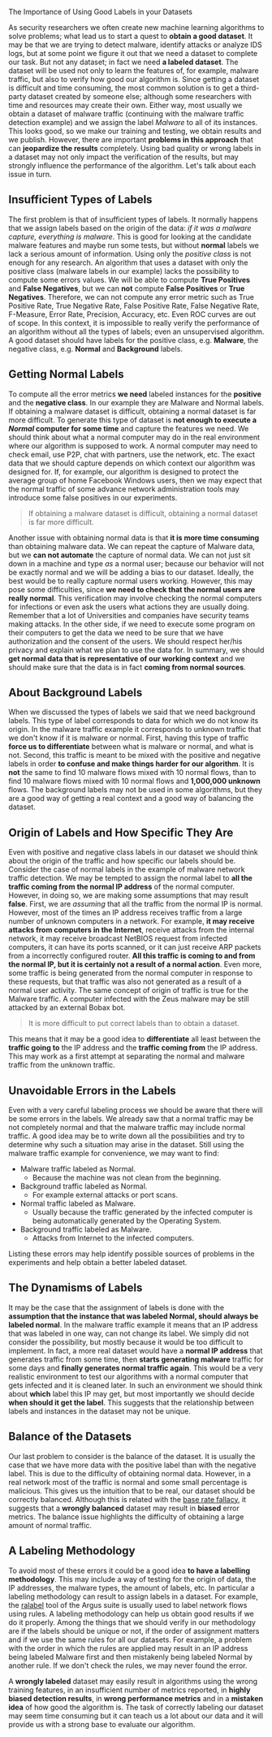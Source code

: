
The Importance of Using Good Labels in your Datasets

As security researchers we often create new machine learning algorithms to solve problems; what lead us to start a quest to **obtain a good dataset**. It may be that we are trying to detect malware, identify attacks or analyze IDS logs, but at some point we figure it out that we need a dataset to complete our task. But not any dataset; in fact we need **a labeled dataset**. The dataset will be used not only to learn the features of, for example, malware traffic, but also to verify how good our algorithm is. Since getting a dataset is difficult and time consuming, the most common solution is to get a third-party dataset created by someone else; although some researchers with time and resources may create their own. Either way, most usually we obtain a dataset of malware traffic (continuing with the malware traffic detection example) and we assign the label _Malware_ to all of its instances. This looks good, so we make our training and testing, we obtain results and we publish. However, there are important **problems in this approach** that can **jeopardize the results** completely. Using bad quality or wrong labels in a dataset may not only impact the verification of the results, but may strongly influence the performance of the algorithm. Let's talk about each issue in turn.

## Insufficient Types of Labels
The first problem is that of insufficient types of labels. It normally happens that we assign labels based on the origin of the data: _if it was a malware capture, everything is malware_. This is good for looking at the candidate malware features and maybe run some tests, but without **normal** labels we lack a serious amount of information. Using only the _positive class_ is not enough for any research. An algorithm that uses a dataset with only the positive class (malware labels in our example) lacks the possibility to compute some errors values. We will be able to compute **True Positives** and **False Negatives**, but we can **not** compute **False Positives** or **True Negatives**. Therefore, we can not compute any error metric such as True Positive Rate, True Negative Rate, False Positive Rate, False Negative Rate, F-Measure, Error Rate, Precision, Accuracy, etc. Even ROC curves are out of scope. In this context, it is impossible to really verify the performance of an algorithm without all the types of labels; even an unsupervised algorithm. A good dataset should have labels for the positive class, e.g. **Malware**, the negative class, e.g. **Normal** and **Background** labels.

## Getting Normal Labels
To compute all the error metrics **we need** labeled instances for the **positive** and the **negative class**. In our example they are Malware and Normal labels. If obtaining a malware dataset is difficult, obtaining a normal dataset is far more difficult. To generate this type of dataset is **not enough to execute a _Normal_ computer for some time** and capture the features we need. We should think about what a normal computer may do in the real environment where our algorithm is supposed to work. A normal computer may need to check email, use P2P, chat with partners, use the network, etc. The exact data that we should capture depends on which context our algorithm was designed for. If, for example, our algorithm is designed to protect the average group of home Facebook Windows users, then we may expect that the normal traffic of some advance network administration tools may introduce some false positives in our experiments.

> If obtaining a malware dataset is difficult, obtaining a normal dataset is far more difficult.

Another issue with obtaining normal data is that **it is more time consuming** than obtaining malware data. We can repeat the capture of Malware data, but we **can not automate** the capture of normal data. We can not just sit down in a machine and type _as_ a normal user; because our behavior will not be exactly normal and we will be adding a bias to our dataset. Ideally, the best would be to really capture normal users working. However, this may pose some difficulties, since **we need to check that the normal users are really normal**. This verification may involve checking the normal computers for infections or even ask the users what actions they are usually doing. Remember that a lot of Universities and companies have security teams making attacks. In the other side, if we need to execute some program on their computers to get the data we need to be sure that we have authorization and the consent of the users. We should respect her/his privacy and explain what we plan to use the data for. In summary, we should **get normal data that is representative of our working context** and we should make sure that the data is in fact **coming from normal sources**.

## About Background Labels
When we discussed the types of labels we said that we need background labels. This type of label corresponds to data for which we do not know its origin. In the malware traffic example it corresponds to unknown traffic that we don't know if it is malware or normal. First, having this type of traffic **force us to differentiate** between what is malware or normal, and what is not. Second, this traffic is meant to be mixed with the positive and negative labels in order **to confuse and make things harder for our algorithm**. It is **not** the same to find 10 malware flows mixed with 10 normal flows, than to find 10 malware flows mixed with 10 normal flows and **1,000,000 unknown** flows. The background labels may not be used in some algorithms, but they are a good way of getting a real context and a good way of balancing the dataset.


## Origin of Labels and How Specific They Are
Even with positive and negative class labels in our dataset we should think about the origin of the traffic and how specific our labels should be. Consider the case of normal labels in the example of malware network traffic detection. We may be tempted to assign the normal label to **all the traffic coming from the normal IP address** of the normal computer. However, in doing so, we are making some assumptions that may result **false**. First, we are _assuming_ that all the traffic from the normal IP is normal. However, most of the times an IP address receives traffic from a large number of unknown computers in a network. For example, **it may receive attacks from computers in the Internet**, receive attacks from the internal network, it may receive broadcast NetBIOS request from infected computers, it can have its ports scanned, or it can just receive ARP packets from a incorrectly configured router. **All this traffic is coming to and from the normal IP, but it is certainly not a result of a normal action**. Even more, some traffic is being generated from the normal computer in response to these requests, but that traffic was also not generated as a result of a normal user activity. The same concept of origin of traffic is true for the Malware traffic. A computer infected with the Zeus malware may be still attacked by an external Bobax bot.

> It is more difficult to put correct labels than to obtain a dataset.

This means that it may be a good idea to **differentiate** all least between the **traffic going to** the IP address and the **traffic coming from** the IP address. This may work as a first attempt at separating the normal and malware traffic from the unknown traffic.


## Unavoidable Errors in the Labels
Even with a very careful labeling process we should be aware that there will be some errors in the labels. We already saw that a normal traffic may be not completely normal and that the malware traffic may include normal traffic. A good idea may be to write down all the possibilities and try to determine why such a situation may arise in the dataset. Still using the malware traffic example for convenience, we may want to find:

- Malware traffic labeled as Normal.
    - Because the machine was not clean from the beginning.
- Background traffic labeled as Normal.
    - For example external attacks or port scans.
- Normal traffic labeled as Malware.
    - Usually because the traffic generated by the infected computer is being automatically generated by the Operating System.
- Background traffic labeled as Malware.
    - Attacks from Internet to the infected computers.

Listing these errors may help identify possible sources of problems in the experiments and help obtain a better labeled dataset.

## The Dynamisms of Labels
It may be the case that the assignment of labels is done with the **assumption that the instance that was labeled Normal, should always be labeled normal**. In the malware traffic example it means that an IP address that was labeled in one way, can not change its label. We simply did not consider the possibility, but mostly because it would be too difficult to implement. In fact, a more real dataset would have a **normal IP address** that generates traffic from some time, then **starts generating malware** traffic for some days and **finally generates normal traffic again**. This would be a very realistic environment to test our algorithms with a normal computer that gets infected and it is cleaned later. In such an environment we should think about **which** label this IP may get, but most importantly we should decide **when should it get the label**. This suggests that the relationship between labels and instances in the dataset may not be unique.

## Balance of the Datasets
Our last problem to consider is the balance of the dataset. It is usually the case that we have more data with the positive label than with the negative label. This is due to the difficulty of obtaining normal data. However, in a real network most of the traffic is normal and some small percentage is malicious. This gives us the intuition that to be real, our dataset should be correctly balanced. Although this is related with the [base rate fallacy](http://en.wikipedia.org/wiki/Base_rate_fallacy), it suggests that a **wrongly balanced** dataset may result in **biased** error metrics. The balance issue highlights the difficulty of obtaining a large amount of normal traffic.

## A Labeling Methodology
To avoid most of these errors it could be a good idea **to have a labelling methodology**. This may include a way of testing for the origin of data, the IP addresses, the malware types, the amount of labels, etc. In particular a labeling methodology can result to assign labels in a dataset. For example, the [ralabel](http://nsmwiki.org/Argus) tool of the Argus suite is usually used to label network flows using rules. A labeling methodology can help us obtain good results if we do it properly. Among the things that we should verify in our methodology are if the labels should be unique or not, if the order of assignment matters and if we use the same rules for all our datasets. For example, a problem with the order in which the rules are applied may result in an IP address being labeled Malware first and then mistakenly being labeled Normal by another rule. If we don't check the rules, we may never found the error.

A **wrongly labeled** dataset may easily result in algorithms using the wrong training features, in an insufficient number of metrics reported, in **highly biased detection results**, in **wrong performance metrics** and in a **mistaken idea** of how good the algorithm is. The task of correctly labeling our dataset may seem time consuming but it can teach us a lot about our data and it will provide us with a strong base to evaluate our algorithm.
